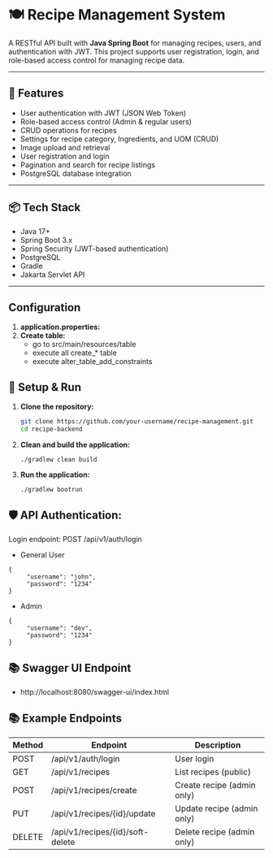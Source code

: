 # 🍽️ Recipe Management System

A RESTful API built with **Java Spring Boot** for managing recipes, users, and authentication with JWT. This project supports user registration, login, and role-based access control for managing recipe data.

---

## 🚀 Features

- User authentication with JWT (JSON Web Token)
- Role-based access control (Admin & regular users)
- CRUD operations for recipes
- Settings for recipe category, Ingredients, and UOM (CRUD)
- Image upload and retrieval
- User registration and login
- Pagination and search for recipe listings
- PostgreSQL database integration

---

## 📦 Tech Stack

- Java 17+
- Spring Boot 3.x
- Spring Security (JWT-based authentication)
- PostgreSQL
- Gradle
- Jakarta Servlet API

---

## Configuration

1. **application.properties:**
2. **Create table:**
   - go to src/main/resources/table
   - execute all create\_\* table
   - execute alter_table_add_constraints

## 🔧 Setup & Run

1. **Clone the repository:**

   ```bash
   git clone https://github.com/your-username/recipe-management.git
   cd recipe-backend
   ```

2. **Clean and build the application:**

   ```shell
   ./gradlew clean build
   ```

3. **Run the application:**

   ```shell
   ./gradlew bootrun
   ```

## 🛡️ API Authentication:

Login endpoint: POST /api/v1/auth/login

- General User

```
{
     "username": "john",
     "password": "1234"
}
```

- Admin

```
{
     "username": "dev",
     "password": "1234"
}
```

## 📚 Swagger UI Endpoint

- http://localhost:8080/swagger-ui/index.html

## 📚 Example Endpoints

| Method | Endpoint                         | Description                |
| ------ | -------------------------------- | -------------------------- |
| POST   | /api/v1/auth/login               | User login                 |
| GET    | /api/v1/recipes                  | List recipes (public)      |
| POST   | /api/v1/recipes/create           | Create recipe (admin only) |
| PUT    | /api/v1/recipes/{id}/update      | Update recipe (admin only) |
| DELETE | /api/v1/recipes/{id}/soft-delete | Delete recipe (admin only) |
